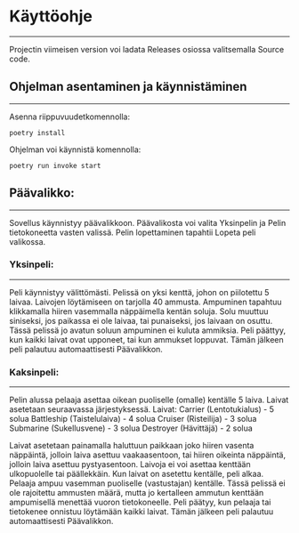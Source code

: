 # Käyttöohje
----

Projectin viimeisen version voi ladata Releases osiossa valitsemalla Source code.

## Ohjelman asentaminen ja käynnistäminen
----

Asenna riippuvuudetkomennolla:

    poetry install

Ohjelman voi käynnistä komennolla:

    poetry run invoke start

## Päävalikko:
----

Sovellus käynnistyy päävalikkoon. Päävalikosta voi valita Yksinpelin ja Pelin tietokoneetta vasten valissä. Pelin lopettaminen tapahtii Lopeta peli valikossa. 

### Yksinpeli:
----

Peli käynnistyy välittömästi. Pelissä on yksi kenttä, johon on piilotettu 5 laivaa. Laivojen löytämiseen on tarjolla 40 ammusta. Ampuminen tapahtuu klikkamalla hiiren vasemmalla näppäimella kentän soluja. Solu muuttuu siniseksi, jos paikassa ei ole laivaa, tai punaiseksi, jos laivaan on osuttu. Tässä pelissä jo avatun soluun ampuminen ei kuluta ammiksia. Peli päättyy, kun kaikki laivat ovat upponeet, tai kun ammukset loppuvat. Tämän jälkeen peli palautuu automaattisesti Päävalikkon.

### Kaksinpeli:
----

Pelin alussa pelaaja asettaa oikean puoliselle (omalle) kentälle 5 laiva. Laivat asetetaan seuraavassa järjestyksessä.
Laivat:
Carrier (Lentotukialus) - 5 solua
Battleship (Taistelulaiva) - 4 solua
Cruiser (Risteilija) - 3 solua
Submarine (Sukellusvene) - 3 solua
Destroyer (Hävittäjä) - 2 solua

Laivat asetetaan painamalla haluttuun paikkaan joko hiiren vasenta näppäintä, jolloin laiva asettuu vaakaasentoon, tai hiiren oikeinta näppäintä, jolloin laiva asettuu pystyasentoon. Laivoja ei voi asettaa kenttään ulkopuolelle tai päällekkäin. Kun laivat  on asetettu kentälle, peli alkaa. Pelaaja ampuu vasemman puoliselle (vastustajan) kentälle. Tässä pelissä ei ole rajoitettu ammusten määrä, mutta jo kertalleen ammutun kenttään ampumisellä menettää vuoron tietokoneelle. Peli päätyy, kun pelaaja tai tietokenee onnistuu löytämään kaikki laivat. Tämän jälkeen peli palautuu automaattisesti Päävalikkon.

